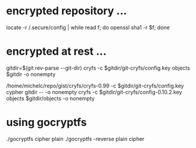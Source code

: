 # encrypted repository ...

locate -r /.secure/config | while read f; do openssl sha1 -r $f; done
# encrypted at rest ...
gitdir=$(git rev-parse --git-dir)
cryfs -c $gitdir/git-cryfs/config.key objects $gitdir -o nonempty

/home/michelc/repo/gist/cryfs/cryfs-0.99 -c $gitdir/git-cryfs/config.key cypher gitdir -- -o nonempty
cryfs -c $gitdir/git-cryfs/config-0.10.2.key objects $gitdir/objects -o nonempty


# using gocryptfs
./gocryptfs cipher plain
./gocryptfs -reverse plain cipher

# 
